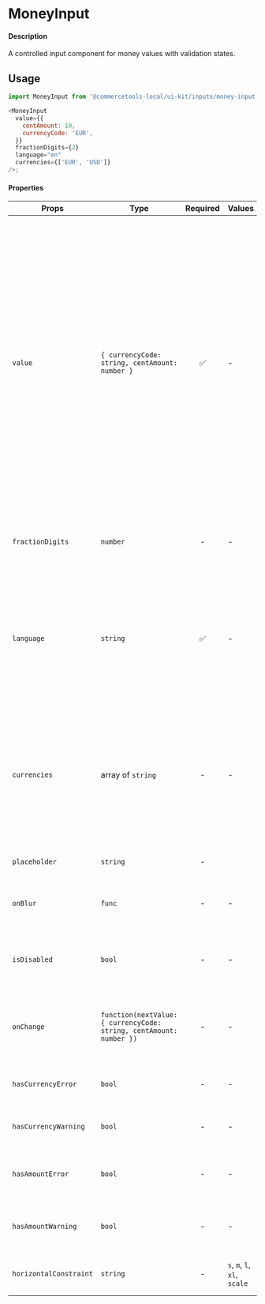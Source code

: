 # MoneyInput

#### Description

A controlled input component for money values with validation states.

## Usage

```js
import MoneyInput from '@commercetools-local/ui-kit/inputs/money-input';

<MoneyInput
  value={{
    centAmount: 10,
    currencyCode: 'EUR',
  }}
  fractionDigits={2}
  language="en"
  currencies={['EUR', 'USD']}
/>;
```

#### Properties

| Props                  | Type                                                                | Required | Values                       | Default | Description                                                                                                                                                                                                                                                                           |
| ---------------------- | ------------------------------------------------------------------- | :------: | ---------------------------- | ------- | ------------------------------------------------------------------------------------------------------------------------------------------------------------------------------------------------------------------------------------------------------------------------------------- |
| `value`                | `{ currencyCode: string, centAmount: number }`                      |    ✅    | -                            | -       | Value of the input, composed by currency code and cent amount. `centAmount` is a number as the parent is responsible for formatting the value as money. Currency symbol is mapped using `currencyCode` and currencies array. If no match is found the currency code is shown instead. |
| `fractionDigits`       | `number`                                                            |    -     | -                            | 2       | Number of decimal digits in the fractional part of the value.                                                                                                                                                                                                                         |
| `language`             | `string`                                                            |    ✅    | -                            | -       | Language of the input. This is a string as the parent is responsible for converting it into a money value according to format of the language.                                                                                                                                        |  |
| `currencies`           | array of `string`                                                   |    -     | -                            | []      | List of possible currencies. When not provided or doesn't have at least one element the component renders a label with the currency instead of a dropdown.                                                                                                                            |
| `placeholder`          | `string`                                                            |    -     |                              | -       | Placeholder text for the input.                                                                                                                                                                                                                                                       |
| `onBlur`               | `func`                                                              |    -     | -                            | -       | Called when the `centAmount` field is blurred.                                                                                                                                                                                                                                        |
| `isDisabled`           | `bool`                                                              |    -     | -                            | `false` | Indicates that the field cannot be used (e.g not authorised)                                                                                                                                                                                                                          |
| `onChange`             | `function(nextValue: { currencyCode: string, centAmount: number })` |    -     | -                            | -       | Called when either the currency or the centAmount have changed.                                                                                                                                                                                                                       |
| `hasCurrencyError`     | `bool`                                                              |    -     | -                            | -       | Indicates if the currency field has an error                                                                                                                                                                                                                                          |
| `hasCurrencyWarning`   | `bool`                                                              |    -     | -                            | -       | Indicates if the currency field has a warning                                                                                                                                                                                                                                         |
| `hasAmountError`       | `bool`                                                              |    -     | -                            | -       | Indicates if the centAmount field has an error                                                                                                                                                                                                                                        |
| `hasAmountWarning`     | `bool`                                                              |    -     | -                            | -       | Indicates if the centAmount field has a warning                                                                                                                                                                                                                                       |
| `horizontalConstraint` | `string`                                                            |    -     | `s`, `m`, `l`, `xl`, `scale` | `m`     | Horizontal size limit of the input fields.                                                                                                                                                                                                                                            |
